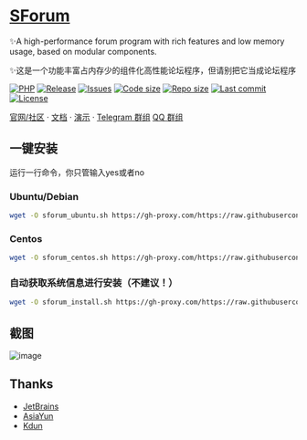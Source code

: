 <h1 align="left"><a href="https://www.sforum.cn">SForum</a></h1>

✨A high-performance forum program with rich features and low memory usage, based on modular components.

✨这是一个功能丰富占内存少的组件化高性能论坛程序，但请别把它当成论坛程序

[![PHP](https://img.shields.io/badge/PHP-=8.0-orange.svg)](http://php.net)
[![Release](https://img.shields.io/github/v/release/zhuchunshu/sforum)](https://github.com/zhuchunshu/sforum/releases)
[![Issues](https://img.shields.io/github/issues/zhuchunshu/sforum)](https://github.com/zhuchunshu/sforum/issues)
[![Code size](https://img.shields.io/github/languages/code-size/zhuchunshu/sforum?color=blueviolet)](https://github.com/zhuchunshu/sforum)
[![Repo size](https://img.shields.io/github/repo-size/zhuchunshu/sforum?color=eb56fd)](https://github.com/zhuchunshu/sforum)
[![Last commit](https://img.shields.io/github/last-commit/zhuchunshu/sforum/master)](https://github.com/zhuchunshu/sforum/commits/master)
[![License](https://img.shields.io/badge/license-MIT-yellowgreen.svg)](https://github.com/zhuchunshu/sforum/blob/master/LICENSE)

[官网/社区](https://www.runpod.cn) &middot;
[文档](https://www.sforum.cn) &middot;
[演示](https://www.runpod.cn) &middot;
[Telegram 群组](https://t.me/runpodcn)
[QQ 群组](http://qm.qq.com/cgi-bin/qm/qr?_wv=1027&k=2d8STToxACjNvWa9QfaO4t3YASEGj7YR&authKey=R0V2crsrmAIFcUFYHbxtS9IUO5vDu3zD1of%2FCUgF5FF8Ccyd%2Fp56knL41%2B7QgABZ&noverify=0&group_code=798695907)

## 一键安装
运行一行命令，你只管输入yes或者no

### Ubuntu/Debian
```bash
wget -O sforum_ubuntu.sh https://gh-proxy.com/https://raw.githubusercontent.com/zhuchunshu/sforum-script/main/install/ubuntu.sh && bash ./sforum_ubuntu.sh
```
### Centos
```bash
wget -O sforum_centos.sh https://gh-proxy.com/https://raw.githubusercontent.com/zhuchunshu/sforum-script/main/install/centos.sh && bash ./sforum_centos.sh
```
### 自动获取系统信息进行安装（不建议！）
```bash
wget -O sforum_install.sh https://gh-proxy.com/https://raw.githubusercontent.com/zhuchunshu/sforum-script/main/install.sh && bash ./sforum_install.sh
```

## 截图
![image](https://github.com/zhuchunshu/SForum/assets/57830364/54f4a780-0a9e-4c46-83fb-1aa2385198a3)

## Thanks
- [JetBrains](https://www.jetbrains.com/?from=SForum)
- [AsiaYun](https://www.asiayun.com/aff/LGFNQAXK)
- [Kdun](https://kdun.cn?form=runpod)
